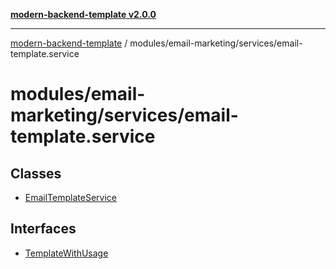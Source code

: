 [**modern-backend-template v2.0.0**](../../../../README.md)

***

[modern-backend-template](../../../../modules.md) / modules/email-marketing/services/email-template.service

# modules/email-marketing/services/email-template.service

## Classes

- [EmailTemplateService](classes/EmailTemplateService.md)

## Interfaces

- [TemplateWithUsage](interfaces/TemplateWithUsage.md)
